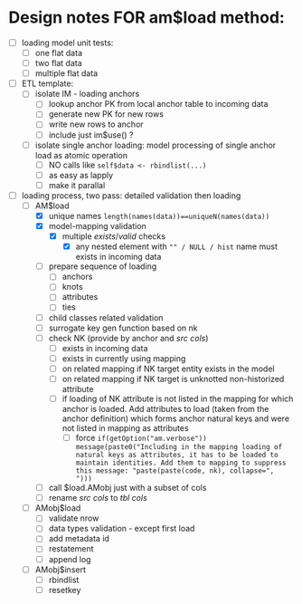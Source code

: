 # Design notes FOR am$load method:

- [ ] loading model unit tests:
  - [ ] one flat data
  - [ ] two flat data
  - [ ] multiple flat data
- [ ] ETL template:
  - [ ] isolate IM - loading anchors
    - [ ] lookup anchor PK from local anchor table to incoming data
    - [ ] generate new PK for new rows
    - [ ] write new rows to anchor
    - [ ] include just im$use() ?
  - [ ] isolate single anchor loading: model processing of single anchor load as atomic operation
    - [ ] NO calls like `self$data <- rbindlist(...)`
    - [ ] as easy as lapply
    - [ ] make it parallal
- [ ] loading process, two pass: detailed validation then loading
  - [ ] AM$load
    - [x] unique names `length(names(data))==uniqueN(names(data))`
    - [x] model-mapping validation
      - [x] multiple *exists*/*valid* checks
        - [x] any nested element with `"" / NULL / hist` name must exists in incoming data
    - [ ] prepare sequence of loading
      - [ ] anchors
      - [ ] knots
      - [ ] attributes
      - [ ] ties
    - [ ] child classes related validation
    - [ ] surrogate key gen function based on nk
    - [ ] check NK (provide by anchor and *src cols*)
      - [ ] exists in incoming data
      - [ ] exists in currently using mapping
      - [ ] on related mapping if NK target entity exists in the model
      - [ ] on related mapping if NK target is unknotted non-historized attribute
      - [ ] if loading of NK attribute is not listed in the mapping for which anchor is loaded. Add attributes to load (taken from the anchor definition) which forms anchor natural keys and were not listed in mapping as attributes
        - [ ] force `if(getOption("am.verbose")) message(paste0("Including in the mapping loading of natural keys as attributes, it has to be loaded to maintain identities. Add them to mapping to suppress this message: "paste(paste(code, nk), collapse=", ")))` 
    - [ ] call $load.AMobj just with a subset of cols
    - [ ] rename *src cols* to *tbl cols*
  - [ ] AMobj$load
    - [ ] validate nrow
    - [ ] data types validation - except first load
    - [ ] add metadata id
    - [ ] restatement
    - [ ] append log
  - [ ] AMobj$insert
    - [ ] rbindlist
    - [ ] resetkey
